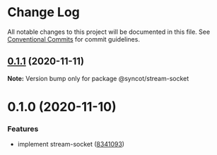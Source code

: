 # Change Log

All notable changes to this project will be documented in this file.
See [Conventional Commits](https://conventionalcommits.org) for commit guidelines.

## [0.1.1](https://github.com/SyncOT/SyncOT/compare/@syncot/stream-socket@0.1.0...@syncot/stream-socket@0.1.1) (2020-11-11)

**Note:** Version bump only for package @syncot/stream-socket





# 0.1.0 (2020-11-10)


### Features

* implement stream-socket ([8341093](https://github.com/SyncOT/SyncOT/commit/834109372366e1534f3bf8fc41d49096b73e2b13))
